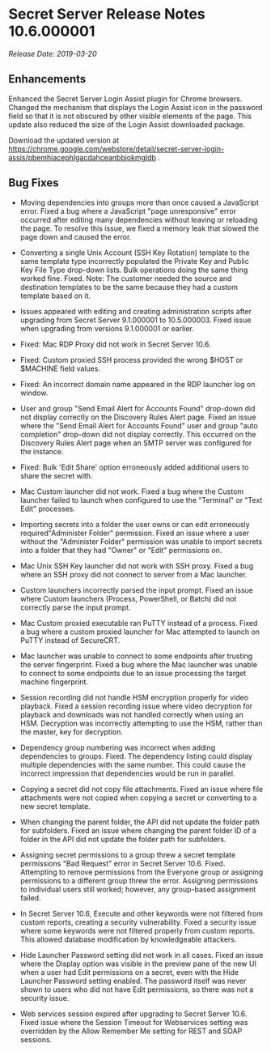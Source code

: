 [title]: # (Secret Server Release Notes 10.6.000001)
[tags]: # (Release Notes)
[priority]: #
[display]: # (search,content,print)

# Secret Server Release Notes 10.6.000001

*Release Date: 2019-03-20*

## Enhancements

Enhanced the Secret Server Login Assist plugin for Chrome browsers. Changed the mechanism that displays the Login Assist icon in the password field so that it is not obscured by other visible elements of the page. This update also reduced the size of the Login Assist downloaded package.

 Download the updated version at https://chrome.google.com/webstore/detail/secret-server-login-assis/pbemhiacephlgacdahceanbbiokmgldb .

## Bug Fixes

- Moving dependencies into groups more than once caused a JavaScript error. Fixed a bug where a JavaScript "page unresponsive" error occurred after editing many dependencies without leaving or reloading the page. To resolve this issue, we fixed a memory leak that slowed the page down and caused the error. 
- Converting a single Unix Account (SSH Key Rotation) template to the same template type incorrectly populated the Private Key and Public Key File Type drop-down lists. Bulk operations doing the same thing worked fine. Fixed. Note: The customer needed the source and destination templates to be the same because they had a custom template based on it.

- Issues appeared with editing and creating administration scripts after upgrading from Secret Server 9.1.000001 to 10.5.000003. Fixed issue when upgrading from versions 9.1.000001 or earlier.
- Fixed: Mac RDP Proxy did not work in Secret Server 10.6.
- Fixed: Custom proxied SSH process provided the wrong $HOST or $MACHINE field values.
- Fixed: An incorrect domain name appeared in the RDP launcher log on window.
- User and group "Send Email Alert for Accounts Found" drop-down did not display correctly on the Discovery Rules Alert page. Fixed an issue where the "Send Email Alert for Accounts Found" user and group "auto completion" drop-down did not display correctly. This occurred on the Discovery Rules Alert page when an SMTP server was configured for the instance.
- Fixed: Bulk 'Edit Share' option erroneously added additional users to share the secret with.
- Mac Custom launcher did not work. Fixed a bug where the Custom launcher failed to launch when configured to use the "Terminal" or "Text Edit" processes.
- Importing secrets into a folder the user owns or can edit erroneously required"Administer Folder" permission. Fixed an issue where a user without the "Administer Folder" permission was unable to import secrets into a folder that they had "Owner" or "Edit" permissions on.
- Mac Unix SSH Key launcher did not work with SSH proxy. Fixed a bug where an SSH proxy did not connect to server from a Mac launcher.
- Custom launchers incorrectly parsed the input prompt. Fixed an issue where Custom launchers (Process, PowerShell, or Batch) did not correctly parse the input prompt.
- Mac Custom proxied executable ran PuTTY instead of a process. Fixed a bug where a custom proxied launcher for Mac attempted to launch on PuTTY instead of SecureCRT.

- Mac launcher was unable to connect to some endpoints after trusting the server fingerprint. Fixed a bug where the Mac launcher was unable to connect to some endpoints due to an issue processing the target machine fingerprint.
- Session recording did not handle HSM encryption properly for video playback. Fixed a session recording issue where video decryption for playback and downloads was not handled correctly when using an HSM. Decryption was incorrectly attempting to use the HSM, rather than the master, key for decryption.
- Dependency group numbering was incorrect when adding dependencies to groups. Fixed. The dependency listing could display multiple dependencies with the same number. This could cause the incorrect impression that dependencies would be run in parallel.
- Copying a secret did not copy file attachments. Fixed an issue where file attachments were not copied when copying a secret or converting to a new secret template.
- When changing the parent folder, the API did not update the folder path for subfolders. Fixed an issue where changing the parent folder ID of a folder in the API did not update the folder path for subfolders. 
- Assigning secret permissions to a group threw a secret template permissions "Bad Request" error in Secret Server 10.6. Fixed. Attempting to remove permissions from the Everyone group or assigning permissions to a different group threw the error. Assigning permissions to individual users still worked; however, any group-based assignment failed. 
- In Secret Server 10.6, Execute and other keywords were not filtered from custom reports, creating a security vulnerability. Fixed a security issue where some keywords were not filtered properly from custom reports. This allowed database modification by knowledgeable attackers.

- Hide Launcher Password setting did not work in all cases. Fixed an issue where the Display option was visible in the preview pane of the new UI when a user had Edit permissions on a secret, even with the Hide Launcher Password setting enabled. The password itself was never shown to users who did not have Edit permissions, so there was not a security issue.
- Web services session expired after upgrading to Secret Server 10.6. Fixed issue where the Session Timeout for Webservices setting was overridden by the Allow Remember Me setting for REST and SOAP sessions.